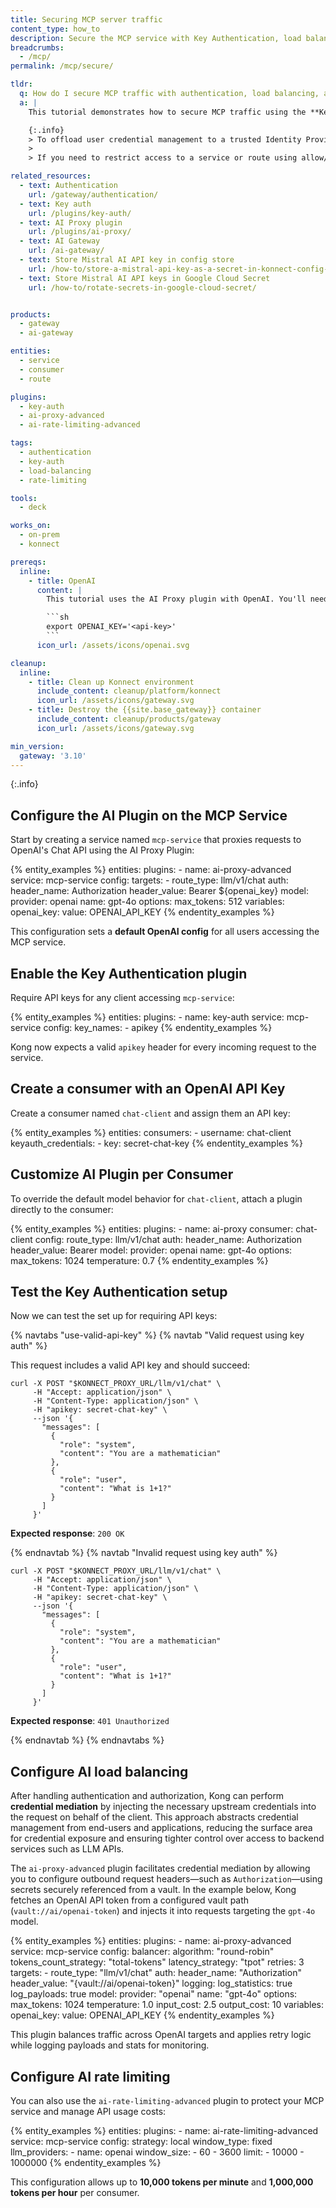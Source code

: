 ```yaml
---
title: Securing MCP server traffic
content_type: how_to
description: Secure the MCP service with Key Authentication, load balancing, and rate limiting using Kong plugins.
breadcrumbs:
  - /mcp/
permalink: /mcp/secure/

tldr:
  q: How do I secure MCP traffic with authentication, load balancing, and rate limiting?
  a: |
    This tutorial demonstrates how to secure MCP traffic using the **Key Authentication** plugin, distribute traffic with the **AI Proxy Advanced** plugin, and control LLM usage through the **AI Rate Limiting Advanced** plugin.

    {:.info}
    > To offload user credential management to a trusted Identity Provider, consider using the [OpenID Connect](/plugins/openid-connect/) plugin.
    >
    > If you need to restrict access to a service or route using allow/deny lists, you can also use the [ACL](/plugins/acl/) plugin by assigning consumers to arbitrary ACL groups.

related_resources:
  - text: Authentication
    url: /gateway/authentication/
  - text: Key auth
    url: /plugins/key-auth/
  - text: AI Proxy plugin
    url: /plugins/ai-proxy/
  - text: AI Gateway
    url: /ai-gateway/
  - text: Store Mistral AI API key in config store
    url: /how-to/store-a-mistral-api-key-as-a-secret-in-konnect-config-store/
  - text: Store Mistral AI API keys in Google Cloud Secret
    url: /how-to/rotate-secrets-in-google-cloud-secret/


products:
  - gateway
  - ai-gateway

entities:
  - service
  - consumer
  - route

plugins:
  - key-auth
  - ai-proxy-advanced
  - ai-rate-limiting-advanced

tags:
  - authentication
  - key-auth
  - load-balancing
  - rate-limiting

tools:
  - deck

works_on:
  - on-prem
  - konnect

prereqs:
  inline:
    - title: OpenAI
      content: |
        This tutorial uses the AI Proxy plugin with OpenAI. You'll need to [create an OpenAI account](https://auth.openai.com/create-account) and [get an API key](https://platform.openai.com/api-keys). Once you have your API key, create an environment variable:

        ```sh
        export OPENAI_KEY='<api-key>'
        ```
      icon_url: /assets/icons/openai.svg

cleanup:
  inline:
    - title: Clean up Konnect environment
      include_content: cleanup/platform/konnect
      icon_url: /assets/icons/gateway.svg
    - title: Destroy the {{site.base_gateway}} container
      include_content: cleanup/products/gateway
      icon_url: /assets/icons/gateway.svg

min_version:
  gateway: '3.10'
---
```


{:.info}
>

## Configure the AI Plugin on the MCP Service

Start by creating a service named `mcp-service` that proxies requests to OpenAI's Chat API using the AI Proxy Plugin:

{% entity_examples %}
entities:
  plugins:
    - name: ai-proxy-advanced
      service: mcp-service
      config:
        targets:
          - route_type: llm/v1/chat
            auth:
              header_name: Authorization
              header_value: Bearer ${openai_key}
            model:
              provider: openai
              name: gpt-4o
              options:
                max_tokens: 512
variables:
  openai_key:
    value: OPENAI_API_KEY
{% endentity_examples %}

This configuration sets a **default OpenAI config** for all users accessing the MCP service.

## Enable the Key Authentication plugin

Require API keys for any client accessing `mcp-service`:

{% entity_examples %}
entities:
  plugins:
    - name: key-auth
      service: mcp-service
      config:
        key_names:
          - apikey
{% endentity_examples %}

Kong now expects a valid `apikey` header for every incoming request to the service.

## Create a consumer with an OpenAI API Key

Create a consumer named `chat-client` and assign them an API key:

{% entity_examples %}
entities:
  consumers:
    - username: chat-client
      keyauth_credentials:
        - key: secret-chat-key
{% endentity_examples %}

## Customize AI Plugin per Consumer

To override the default model behavior for `chat-client`, attach a plugin directly to the consumer:

{% entity_examples %}
entities:
  plugins:
    - name: ai-proxy
      consumer: chat-client
      config:
        route_type: llm/v1/chat
        auth:
          header_name: Authorization
          header_value: Bearer
        model:
          provider: openai
          name: gpt-4o
          options:
            max_tokens: 1024
            temperature: 0.7
{% endentity_examples %}

## Test the Key Authentication setup

Now we can test the set up for requiring API keys:

{% navtabs "use-valid-api-key" %}
{% navtab "Valid request using key auth" %}

This request includes a valid API key and should succeed:

```
curl -X POST "$KONNECT_PROXY_URL/llm/v1/chat" \
     -H "Accept: application/json" \
     -H "Content-Type: application/json" \
     -H "apikey: secret-chat-key" \
     --json '{
       "messages": [
         {
           "role": "system",
           "content": "You are a mathematician"
         },
         {
           "role": "user",
           "content": "What is 1+1?"
         }
       ]
     }'
```

**Expected response**: `200 OK`

{% endnavtab %}
{% navtab "Invalid request using key auth" %}

```
curl -X POST "$KONNECT_PROXY_URL/llm/v1/chat" \
     -H "Accept: application/json" \
     -H "Content-Type: application/json" \
     -H "apikey: secret-chat-key" \
     --json '{
       "messages": [
         {
           "role": "system",
           "content": "You are a mathematician"
         },
         {
           "role": "user",
           "content": "What is 1+1?"
         }
       ]
     }'
```

**Expected response**: `401 Unauthorized`

{% endnavtab %}
{% endnavtabs %}

## Configure AI load balancing

After handling authentication and authorization, Kong can perform **credential mediation** by injecting the necessary upstream credentials into the request on behalf of the client. This approach abstracts credential management from end-users and applications, reducing the surface area for credential exposure and ensuring tighter control over access to backend services such as LLM APIs.

The `ai-proxy-advanced` plugin facilitates credential mediation by allowing you to configure outbound request headers—such as `Authorization`—using secrets securely referenced from a vault. In the example below, Kong fetches an OpenAI API token from a configured vault path (`vault://ai/openai-token`) and injects it into requests targeting the `gpt-4o` model.

{% entity_examples %}
entities:
  plugins:
    - name: ai-proxy-advanced
      service: mcp-service
      config:
        balancer:
          algorithm: "round-robin"
          tokens_count_strategy: "total-tokens"
          latency_strategy: "tpot"
          retries: 3
        targets:
        - route_type: "llm/v1/chat"
          auth:
            header_name: "Authorization"
            header_value: "{vault://ai/openai-token}"
          logging:
            log_statistics: true
            log_payloads: true
          model:
            provider: "openai"
            name: "gpt-4o"
            options:
              max_tokens: 1024
              temperature: 1.0
              input_cost: 2.5
              output_cost: 10
variables:
  openai_key:
    value: OPENAI_API_KEY
{% endentity_examples %}

This plugin balances traffic across OpenAI targets and applies retry logic while logging payloads and stats for monitoring.

## Configure AI rate limiting

You can also use the `ai-rate-limiting-advanced` plugin to protect your MCP service and manage API usage costs:

{% entity_examples %}
entities:
  plugins:
    - name: ai-rate-limiting-advanced
      service: mcp-service
      config:
        strategy: local
        window_type: fixed
        llm_providers:
          - name: openai
            window_size:
              - 60
              - 3600
            limit:
              - 10000
              - 1000000
{% endentity_examples %}

This configuration allows up to **10,000 tokens per minute** and **1,000,000 tokens per hour** per consumer.


